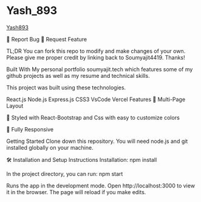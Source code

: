 # Yash_893
 [Yash893](https://sammantiwari-893.vercel.app/)


🔹 Report Bug     🔹 Request Feature 


TL;DR
You can fork this repo to modify and make changes of your own. Please give me proper credit by linking back to Soumyajit4419. Thanks!

Built With
My personal portfolio soumyajit.tech which features some of my github projects as well as my resume and technical skills.

This project was built using these technologies.

React.js
Node.js
Express.js
CSS3
VsCode
Vercel
Features
📖 Multi-Page Layout

🎨 Styled with React-Bootstrap and Css with easy to customize colors

📱 Fully Responsive

Getting Started
Clone down this repository. You will need node.js and git installed globally on your machine.

🛠 Installation and Setup Instructions
Installation: npm install

In the project directory, you can run: npm start

Runs the app in the development mode.
Open http://localhost:3000 to view it in the browser. The page will reload if you make edits.
